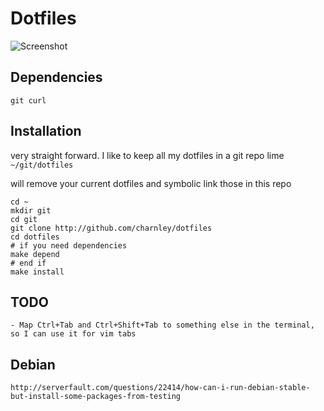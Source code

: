 
# Dotfiles

![Screenshot](https://raw.githubusercontent.com/charnley/dotfiles/master/scrot.png)

## Dependencies

    git curl

## Installation

very straight forward. 
I like to keep all my dotfiles in a git repo lime `~/git/dotfiles`

will remove your current dotfiles and symbolic link those in this repo

    cd ~
    mkdir git
    cd git
    git clone http://github.com/charnley/dotfiles
    cd dotfiles
    # if you need dependencies
    make depend
    # end if
    make install


## TODO

    - Map Ctrl+Tab and Ctrl+Shift+Tab to something else in the terminal, so I can use it for vim tabs

## Debian

    http://serverfault.com/questions/22414/how-can-i-run-debian-stable-but-install-some-packages-from-testing

